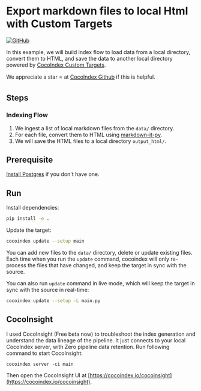 # Export markdown files to local Html with Custom Targets
[![GitHub](https://img.shields.io/github/stars/cocoindex-io/cocoindex?color=5B5BD6)](https://github.com/cocoindex-io/cocoindex)

In this example, we will build index flow to load data from a local directory, convert them to HTML, and save the data to another local directory powered by [CocoIndex Custom Targets](https://cocoindex.io/docs/custom_ops/custom_targets).

We appreciate a star ⭐ at [CocoIndex Github](https://github.com/cocoindex-io/cocoindex) if this is helpful.

## Steps

### Indexing Flow

1. We ingest a list of local markdown files from the `data/` directory.
2. For each file, convert them to HTML using [markdown-it-py](https://markdown-it-py.readthedocs.io/).
3. We will save the HTML files to a local directory `output_html/`.

## Prerequisite

[Install Postgres](https://cocoindex.io/docs/getting_started/installation#-install-postgres) if you don't have one.

## Run

Install dependencies:

```bash
pip install -e .
```

Update the target:

```bash
cocoindex update --setup main
```

You can add new files to the `data/` directory, delete or update existing files.
Each time when you run the `update` command, cocoindex will only re-process the files that have changed, and keep the target in sync with the source.

You can also run `update` command in live mode, which will keep the target in sync with the source in real-time:

```bash
cocoindex update --setup -L main.py
```

## CocoInsight

I used CocoInsight (Free beta now) to troubleshoot the index generation and understand the data lineage of the pipeline.
It just connects to your local CocoIndex server, with Zero pipeline data retention. Run following command to start CocoInsight:

```
cocoindex server -ci main
```

Then open the CocoInsight UI at [https://cocoindex.io/cocoinsight](https://cocoindex.io/cocoinsight).
